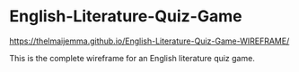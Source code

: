 # English-Literature-Quiz-Game
https://thelmaijemma.github.io/English-Literature-Quiz-Game-WIREFRAME/

This is the complete wireframe for an English literature quiz game. 
